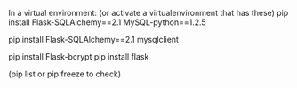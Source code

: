 In a virtual environment:
(or activate a virtualenvironment that has these)
pip install Flask-SQLAlchemy==2.1 MySQL-python==1.2.5
<!-- FOR PC users: -->
pip install Flask-SQLAlchemy==2.1 mysqlclient

pip install Flask-bcrypt
pip install flask

(pip list or pip freeze to check)
